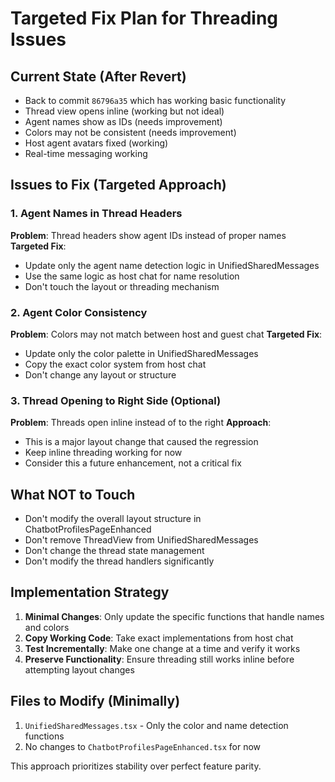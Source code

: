 # Targeted Fix Plan for Threading Issues

## Current State (After Revert)
- Back to commit `86796a35` which has working basic functionality
- Thread view opens inline (working but not ideal)
- Agent names show as IDs (needs improvement)
- Colors may not be consistent (needs improvement)
- Host agent avatars fixed (working)
- Real-time messaging working

## Issues to Fix (Targeted Approach)

### 1. Agent Names in Thread Headers
**Problem**: Thread headers show agent IDs instead of proper names
**Targeted Fix**: 
- Update only the agent name detection logic in UnifiedSharedMessages
- Use the same logic as host chat for name resolution
- Don't touch the layout or threading mechanism

### 2. Agent Color Consistency  
**Problem**: Colors may not match between host and guest chat
**Targeted Fix**:
- Update only the color palette in UnifiedSharedMessages
- Copy the exact color system from host chat
- Don't change any layout or structure

### 3. Thread Opening to Right Side (Optional)
**Problem**: Threads open inline instead of to the right
**Approach**: 
- This is a major layout change that caused the regression
- Keep inline threading working for now
- Consider this a future enhancement, not a critical fix

## What NOT to Touch
- Don't modify the overall layout structure in ChatbotProfilesPageEnhanced
- Don't remove ThreadView from UnifiedSharedMessages
- Don't change the thread state management
- Don't modify the thread handlers significantly

## Implementation Strategy
1. **Minimal Changes**: Only update the specific functions that handle names and colors
2. **Copy Working Code**: Take exact implementations from host chat
3. **Test Incrementally**: Make one change at a time and verify it works
4. **Preserve Functionality**: Ensure threading still works inline before attempting layout changes

## Files to Modify (Minimally)
1. `UnifiedSharedMessages.tsx` - Only the color and name detection functions
2. No changes to `ChatbotProfilesPageEnhanced.tsx` for now

This approach prioritizes stability over perfect feature parity.
